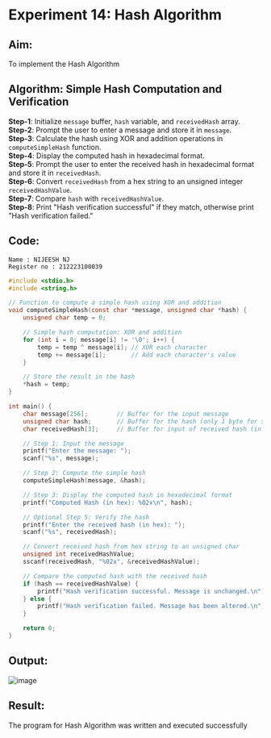 # Experiment 14: Hash Algorithm
 
## Aim:
To implement the Hash Algorithm

## Algorithm: Simple Hash Computation and Verification

**Step-1**: Initialize `message` buffer, `hash` variable, and `receivedHash` array.  
**Step-2**: Prompt the user to enter a message and store it in `message`.  
**Step-3**: Calculate the hash using XOR and addition operations in `computeSimpleHash` function.  
**Step-4**: Display the computed hash in hexadecimal format.  
**Step-5**: Prompt the user to enter the received hash in hexadecimal format and store it in `receivedHash`.  
**Step-6**: Convert `receivedHash` from a hex string to an unsigned integer `receivedHashValue`.  
**Step-7**: Compare `hash` with `receivedHashValue`.  
**Step-8**: Print "Hash verification successful" if they match, otherwise print "Hash verification failed."  


## Code:
```
Name : NIJEESH NJ
Register no : 212223100039
```
```c
#include <stdio.h>
#include <string.h>

// Function to compute a simple hash using XOR and addition
void computeSimpleHash(const char *message, unsigned char *hash) {
    unsigned char temp = 0;

    // Simple hash computation: XOR and addition
    for (int i = 0; message[i] != '\0'; i++) {
        temp = temp ^ message[i]; // XOR each character
        temp += message[i];       // Add each character's value
    }

    // Store the result in the hash
    *hash = temp;
}

int main() {
    char message[256];        // Buffer for the input message
    unsigned char hash;       // Buffer for the hash (only 1 byte for simplicity)
    char receivedHash[3];     // Buffer for input of received hash (in hex format)

    // Step 1: Input the message
    printf("Enter the message: ");
    scanf("%s", message);

    // Step 2: Compute the simple hash
    computeSimpleHash(message, &hash);

    // Step 3: Display the computed hash in hexadecimal format
    printf("Computed Hash (in hex): %02x\n", hash);

    // Optional Step 5: Verify the hash
    printf("Enter the received hash (in hex): ");
    scanf("%s", receivedHash);

    // Convert received hash from hex string to an unsigned char
    unsigned int receivedHashValue;
    sscanf(receivedHash, "%02x", &receivedHashValue);

    // Compare the computed hash with the received hash
    if (hash == receivedHashValue) {
        printf("Hash verification successful. Message is unchanged.\n");
    } else {
        printf("Hash verification failed. Message has been altered.\n");
    }

    return 0;
}

```

## Output:
![image](https://github.com/user-attachments/assets/287728ce-5b4d-464a-ad4c-ac333dc96db3)


## Result:
The program for Hash Algorithm was written and executed successfully


